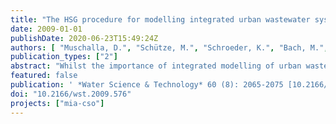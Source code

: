 ```yaml
---
title: "The HSG procedure for modelling integrated urban wastewater systems"
date: 2009-01-01
publishDate: 2020-06-23T15:49:24Z
authors: [ "Muschalla, D.", "Schütze, M.", "Schroeder, K.", "Bach, M.", "Blumensaat, F.", "Gruber, G.", "Klepiszewski, K.", "Pabst, M.", "Pressl, A.", "Schindler, N.", "Solvi, A.-M.", "Wiese, J." ]
publication_types: ["2"]
abstract: "Whilst the importance of integrated modelling of urban wastewater systems is ever increasing, there is still no concise procedure regarding how to carry out such modelling studies. After briefly discussing some earlier approaches, the guideline for integrated modelling developed by the Central European Simulation Research Group (HSG - Hochschulgruppe) is presented. This contribution suggests a six-step standardised procedure to integrated modelling. This commences with an analysis of the system and definition of objectives and criteria, covers selection of modelling approaches, analysis of data availability, calibration and validation and also includes the steps of scenario analysis and reporting. Recent research findings as well as experience gained from several application projects from Central Europe have been integrated in this guideline."
featured: false
publication: ' *Water Science & Technology* 60 (8): 2065-2075 [10.2166/wst.2009.576](https://doi.org/10.2166/wst.2009.576)'
doi: "10.2166/wst.2009.576"
projects: ["mia-cso"]
---
```


